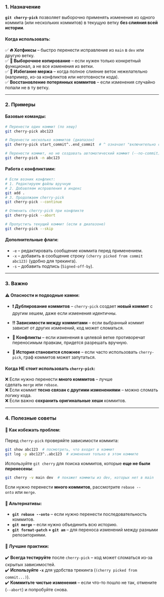 ### 1. Назначение

**`git cherry-pick`** позволяет выборочно применять изменения из одного коммита (или нескольких коммитов) в текущую ветку **без слияния всей истории**.

#### Когда использовать:

✅ **🔥 Хотфиксы** – быстро перенести исправление из `main` в `dev` или другую ветку.  
✅ **🧩 Выборочное копирование** – если нужен только конкретный функционал, а не все изменения из ветки.  
✅ **🚫 Избегание мержа** – когда полное слияние веток нежелательно (например, из-за конфликтов или неготовности кода).  
✅ **Восстановление потерянных коммитов** – если изменения случайно попали не в ту ветку.

---
### 2. Примеры

#### Базовые команды:
```bash
# Перенести один коммит (по хешу)
git cherry-pick abc123

# Перенести несколько коммитов (диапазон)
git cherry-pick start_commit^..end_commit  # ^ означает "включительно с start_commit"

# Перенести коммит, но не создавать автоматический коммит (--no-commit)
git cherry-pick -n abc123
```
#### Работа с конфликтами:
```bash
# Если возник конфликт:
# 1. Редактируем файлы вручную
# 2. Добавляем исправления в индекс
git add .
# 3. Продолжаем cherry-pick
git cherry-pick --continue

# Отменить cherry-pick при конфликте
git cherry-pick --abort

# Пропустить текущий коммит (если в диапазоне)
git cherry-pick --skip
```
#### Дополнительные флаги:
- `-e` – редактировать сообщение коммита перед применением.
- `-x` – добавить в сообщение строку `(cherry picked from commit abc123)` (удобно для трекинга).
- `-s` – добавить подпись (`Signed-off-by`).

---
### 3. Важно

#### ⚠️ Опасности и подводные камни:

- **❗ Дублирование коммитов** – `cherry-pick` создает **новый коммит** с другим хешем, даже если изменения идентичны.
    
- **‼️ Зависимости между коммитами** – если выбранный коммит зависит от других изменений, код может сломаться.
    
- **🔄 Конфликты** – если изменения в целевой ветке противоречат переносимым правкам, придется разрешать вручную.
    
- **🔗 История становится сложнее** – если часто использовать `cherry-pick`, граф коммитов может запутаться.

#### Когда **НЕ стоит** использовать `cherry-pick`:

❌ Если нужно перенести **много коммитов** – лучше сделать `merge` или `rebase`.  
❌ Если коммит **тесно связан с другими изменениями** – можно сломать логику кода.  
❌ Если важно **сохранить оригинальные хеши** коммитов.

---
### 4. Полезные советы

#### 🔹 Как избежать проблем:

Перед `cherry-pick` проверяйте зависимости коммита:
```bash
git show abc123  # посмотреть, что входит в коммит
git log -p abc123^..abc123  # изменения только в этом коммите
```

Используйте `git cherry` для поиска коммитов, которые **еще не были перенесены**:
```bash
git cherry -v main dev  # покажет коммиты из dev, которых нет в main
```

Если нужно перенести **много коммитов**, рассмотрите `rebase --onto` или `merge`.

#### 🔹 Альтернативы:

- **`git rebase --onto`** – если нужно перенести последовательность коммитов.
- **`git merge`** – если нужно объединить всю историю.
- **`git format-patch` + `git am`** – для переноса изменений между разными репозиториями.

#### 🔹 Лучшие практики:

✔️ **Всегда тестируйте** после `cherry-pick` – код может сломаться из-за скрытых зависимостей.  
✔️ **Используйте `-x`** для удобства трекинга (`(cherry picked from commit...)`).  
✔️ **Коммитьте чистые изменения** – если что-то пошло не так, отмените (`--abort`) и попробуйте снова.